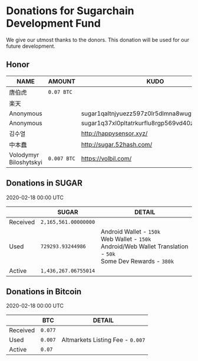 # Donations for Sugarchain Development Fund
We give our utmost thanks to the donors. This donation will be used for our future development.

## Honor
NAME | AMOUNT | KUDO | 
--|--|--| 
唐伯虎 | `0.07 BTC` | 
楽天 | | 
Anonymous | | sugar1qaltnjyuezz597z0lr5dlmna8wug9vv04q95zta | 
Anonymous | | sugar1q37xl0pltatrkurflu8rgp569vd40znnlsaphas | 
김수열 | | http://happysensor.xyz/ | 
中本蠢 | | http://sugar.52hash.com/ | 
Volodymyr Biloshytskyi | `0.007 BTC` | https://volbil.com/ | 

## Donations in SUGAR
2020-02-18 00:00 UTC

| | SUGAR | DETAIL | 
--|--|--| 
Received | `2,165,561.00000000` | | 
Used | `729293.93244986` | Android Wallet - `150k` <br> Web Wallet - `150k` <br> Android/Web Wallet Translation - `50k` <br> Some Dev Rewards - `380k` | 
Active | `1,436,267.06755014` | | 

## Donations in Bitcoin
2020-02-18 00:00 UTC

| | BTC | DETAIL |
--|--|--|
Received | `0.077` | |
Used | `0.007` | Altmarkets Listing Fee - `0.007` | 
Active | `0.07` | | 
